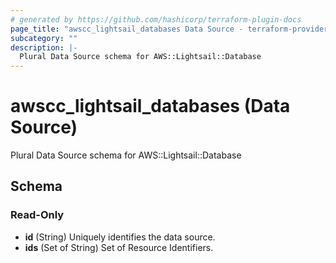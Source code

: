 ```yaml
---
# generated by https://github.com/hashicorp/terraform-plugin-docs
page_title: "awscc_lightsail_databases Data Source - terraform-provider-awscc"
subcategory: ""
description: |-
  Plural Data Source schema for AWS::Lightsail::Database
---
```


# awscc_lightsail_databases (Data Source)

Plural Data Source schema for AWS::Lightsail::Database



<!-- schema generated by tfplugindocs -->
## Schema

### Read-Only

- **id** (String) Uniquely identifies the data source.
- **ids** (Set of String) Set of Resource Identifiers.


